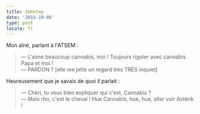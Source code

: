 ```yaml
---
title: Imhotep
date: '2015-10-06'
type: post
locale: fr
---
```


Mon aîné, parlant à l'ATSEM :

> — L'aime beaucoup cannabis, moi ! Toujours rigoler avec cannabis Papa et moi !  
> — PARDON ? [elle me jette un regard très TRÈS inquiet]

Heureusement que je savais de quoi il parlait :

> — Chéri, tu veux bien expliquer qui c'est, Cannabis ?  
> — Mais rho, c'est le cheval ! Hue Cannabis, hue, hue, aller voir Astérik !
